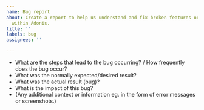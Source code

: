 ```yaml
---
name: Bug report
about: Create a report to help us understand and fix broken features or functionality
  within Adonis.
title: ''
labels: bug
assignees: ''

---
```


- What are the steps that lead to the bug occurring? / How frequently does the bug occur?
- What was the normally expected/desired result?
- What was the actual result (bug)?
- What is the impact of this bug?
- (Any additional context or information eg. in the form of error messages or screenshots.)
